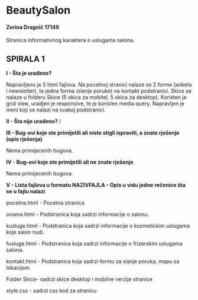 # BeautySalon

#### Zerina Dragnić 17149

Stranica informativnog karaktera o uslugama salona.



## SPIRALA 1

**I  - Šta je urađeno?** 

Napravljeno je 5 html fajlova. Na pocetnoj stranici nalaze se 2 forme (anketa i newsletter), te jedna forma (slanje poruke) na kontakt podstranici. Skice se nalaze u folderu Skice (5 skica za mobitel, 5 skica za desktop). Koristen je grid view, uradjen je responsive, te je koristen media query. Napravljen je meni koji se nalazi na svakoj podstranici.

**II  - Šta nije urađeno?**
/

**III - Bug-ovi koje ste primijetili ali niste stigli ispraviti, a znate rješenje (opis rješenja)**

Nema primijecenih bugova.

**IV  - Bug-ovi koje ste primijetili ali ne znate rješenje**

Nema primijecenih bugova.


**V  - Lista fajlova u formatu NAZIVFAJLA - Opis u vidu jedne rečenice šta se u fajlu nalazi**


pocetna.html - Pocetna stranica 

onama.html - Podstranica koja sadrzi informacije o salonu.

kusluge.html - Podstranica koja sadrzi informacije o kozmetickim uslugama koje salon nudi.

fusluge.html - Podstranica koja sadrzi informacije o frizerskim uslugama salona.

kontakt.html - Podstranica koja sadrzi formu za slanje poruka, mapu sa lokacijom.

Folder Skice- sadrzi skice desktop i mobilne verzije stranice

style.css - sadrzi css kod za stranicu

